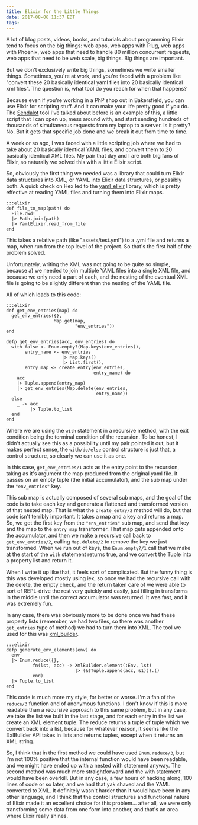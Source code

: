 ```yaml
---
title: Elixir for the Little Things
date: 2017-08-06 11:37 EDT
tags:
---
```


A lot of blog posts, videos, books, and tutorials about programming Elixir tend to focus on the big things: web apps, web apps with Plug, web apps with Phoenix, web apps that need to handle 80 million concurrent requests, web apps that need to be web scale, big things. Big things are important.

But we don't exclusively write big things, sometimes we write smaller things. Sometimes, you're at work, and you're faced with a problem like "convert these 20 basically identical yaml files into 20 basically identical xml files". The question is, what tool do you reach for when that happens?

Because even if you're working in a PhP shop out in Bakersfield, you can use Elixir for scripting stuff. And it can make your life pretty good if you do. The [Sendalot](https://github.com/atlantaelixir/sendalot) tool I've talked about before is an example of this, a little script that I can open up, mess around with, and start sending hundreds of thousands of simultaneous requests from my laptop to a server. Is it pretty? No. But it gets that specific job done and we break it out from time to time.

A week or so ago, I was faced with a little scripting job where we had to take about 20 basically identical YAML files, and convert them to 20 basically identical XML files. My pair that day and I are both big fans of Elixir, so naturally we solved this with a little Elixir script.

So, obviously the first thing we needed was a library that could turn Elixir data structures into XML, or YAML into Elixir data structures, or possibly both. A quick check on Hex led to the [yaml\_elixir](https://hex.pm/packages/yaml_elixir) library, which is pretty effective at reading YAML files and turning them into Elixir maps.

    :::elixir
    def file_to_map(path) do
      File.cwd!
      |> Path.join(path)
      |> YamlElixir.read_from_file
    end

This takes a relative path (like "assets/test.yml") to a .yml file and returns a map, when run from the top level of the project. So that's the first half of the problem solved. 

Unfortunately, writing the XML was not going to be quite so simple, because a) we needed to join multiple YAML files into a single XML file, and because we only need a part of each, and the nesting of the eventual XML file is going to be slightly different than the nesting of the YAML file.

All of which leads to this code:

    :::elixir
    def get_env_entries(map) do
      get_env_entries({}, 
                      Map.get(map,
                              "env_entries"))
    end

    defp get_env_entries(acc, env_entries) do
      with false <- Enum.empty?(Map.keys(env_entries)),
           entry_name <- env_entries
                         |> Map.keys()
                         |> List.first(),
           entry_map <- create_entry(env_entries,
                                     entry_name) do
        acc
        |> Tuple.append(entry_map)
        |> get_env_entries(Map.delete(env_entries,
                                      entry_name))
      else
        _ -> acc
             |> Tuple.to_list
      end
    end

Where we are using the `with` statement in a recursive method, with the exit condition being the terminal condition of the recursion. To be honest, I didn't actually see this as a possibility until my pair pointed it out, but it makes perfect sense, the `with/do/else` control structure is just that, a control structure, so clearly we can use it as one.

In this case, `get_env_entries/1` acts as the entry point to the recursion, taking as it's argument the map produced from the original yaml file. It passes on an empty tuple (the initial accumulator), and the sub map under the `"env_entries"` key. 

This sub map is actually composed of several sub maps, and the goal of the code is to take each key and generate a flattened and transformed version of that nested map. That is what the `create_entry/2` method will do, but that code isn't terribly important. It takes a map and a key and returns a map. So, we get the first key from the `"env_entries"` sub map, and send that key and the map to the `entry_map` transformer. That map gets appended onto the accumulator, and then we make a recursive call back to `get_env_entries/2`, calling `Map.delete/2` to remove the key we just transformed. When we run out of keys, the `Enum.empty?/1` call that we make at the start of the `with` statement returns true, and we convert the Tuple into a property list and return it.

When I write it up like that, it feels sort of complicated. But the funny thing is this was developed mostly using iex, so once we had the recursive call with the delete, the empty check, and the return taken care of we were able to sort of REPL-drive the rest very quickly and easily, just filling in transforms in the middle until the correct accumulator was returned. It was fast, and it was extremely fun. 

In any case, there was obviously more to be done once we had these property lists (remember, we had two files, so there was another `get_entries` type of method) we had to turn them into XML. The tool we used for this was [xml\_builder](https://hex.pm/packages/xml_builder). 

    :::elixir
    defp generate_env_elements(env) do
      env
      |> Enum.reduce({}, 
              fn(lst, acc) -> XmlBuilder.element(:Env, lst) 
                              |> (&(Tuple.append(acc, &1))).()
              end)
      |> Tuple.to_list
    end

This code is much more my style, for better or worse. I'm a fan of the `reduce/3` function and of anonymous functions. I don't know if this is more readable than a recursive approach to this same problem, but in any case, we take the list we built in the last stage, and for each entry in the list we create an XML element tuple. The reduce returns a tuple of tuple which we convert back into a list, because for whatever reason, it seems like the XxlBuilder API takes in lists and returns tuples, except when it returns an XML string.

So, I think that in the first method we could have used `Enum.reduce/3`, but I'm not 100% positive that the internal function would have been readable, and we might have ended up with a nested with statement anyway. The second method was much more straightforward and the with statement would have been overkill. But in any case, a few hours of hacking along, 100 lines of code or so later, and we had that yak shaved and the YAML converted to XML. It definitely wasn't harder than it would have been in any other language, and I think that the control structures and functional nature of Elixir made it an excellent choice for this problem... after all, we were only transforming some data from one form into another, and that's an area where Elixir really shines.
